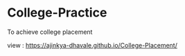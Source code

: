 # College-Practice
To achieve college placement

view : https://ajinkya-dhavale.github.io/College-Placement/